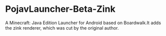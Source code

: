 # PojavLauncher-Beta-Zink
A Minecraft: Java Edition Launcher for Android based on Boardwalk.It adds the zink renderer, which was cut by the original author.
